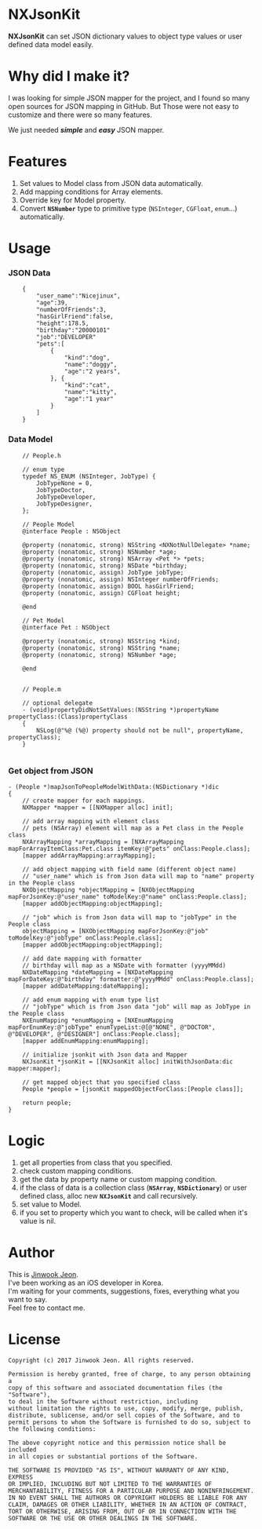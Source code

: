 # NXJsonKit

**NXJsonKit** can set JSON dictionary values to object type values or user defined data model easily.  



# Why did I make it?

I was looking for simple JSON mapper for the project, and I found so many open sources for JSON mapping in GitHub. But Those were not easy to customize and there were so many features.  

We just needed ***simple*** and ***easy*** JSON mapper.  



# Features

1. Set values to Model class from JSON data automatically.
2. Add mapping conditions for Array elements.
3. Override key for Model property.
4. Convert **`NSNumber`** type to primitive type (`NSInteger`, `CGFloat`, `enum`...) automatically.  


# Usage

### JSON Data

```objc
    {
        "user_name":"Nicejinux",
        "age":39,
        "numberOfFriends":3,
        "hasGirlFriend":false,
        "height":178.5,
        "birthday":"20000101"
        "job":"DEVELOPER"
        "pets":[
            {
                "kind":"dog",
                "name":"doggy",
                "age":"2 years",
            }, {
                "kind":"cat",
                "name":"kitty",
                "age":"1 year"
            }
        ]
    }
```



### Data Model

```objc
    // People.h
    
    // enum type
    typedef NS_ENUM (NSInteger, JobType) {
        JobTypeNone = 0,
        JobTypeDoctor,
        JobTypeDeveloper,
        JobTypeDesigner,
    };
    
    // People Model
    @interface People : NSObject
    
    @property (nonatomic, strong) NSString <NXNotNullDelegate> *name;
    @property (nonatomic, strong) NSNumber *age;
    @property (nonatomic, strong) NSArray <Pet *> *pets;
    @property (nonatomic, strong) NSDate *birthday;
    @property (nonatomic, assign) JobType jobType;
    @property (nonatomic, assign) NSInteger numberOfFriends;
    @property (nonatomic, assign) BOOL hasGirlFriend;
    @property (nonatomic, assign) CGFloat height;
    
    @end

    // Pet Model
    @interface Pet : NSObject
    
    @property (nonatomic, strong) NSString *kind;
    @property (nonatomic, strong) NSString *name;
    @property (nonatomic, strong) NSNumber *age;
    
    @end
    
    
    // People.m
    
    // optional delegate
    - (void)propertyDidNotSetValues:(NSString *)propertyName propertyClass:(Class)propertyClass
    {
        NSLog(@"%@ (%@) property should not be null", propertyName, propertyClass);
    }


```



### Get object from JSON

```objc
- (People *)mapJsonToPeopleModelWithData:(NSDictionary *)dic 
{	
	// create mapper for each mappings.
	NXMapper *mapper = [[NXMapper alloc] init];
	
	// add array mapping with element class
	// pets (NSArray) element will map as a Pet class in the People class
	NXArrayMapping *arrayMapping = [NXArrayMapping mapForArrayItemClass:Pet.class itemKey:@"pets" onClass:People.class];
	[mapper addArrayMapping:arrayMapping];
	
	// add object mapping with field name (different object name)
	// "user_name" which is from Json data will map to "name" property in the People class 
	NXObjectMapping *objectMapping = [NXObjectMapping mapForJsonKey:@"user_name" toModelKey:@"name" onClass:People.class];
	[mapper addObjectMapping:objectMapping];

	// "job" which is from Json data will map to "jobType" in the People class
	objectMapping = [NXObjectMapping mapForJsonKey:@"job" toModelKey:@"jobType" onClass:People.class];
	[mapper addObjectMapping:objectMapping];

	// add date mapping with formatter
	// birthday will map as a NSDate with formatter (yyyyMMdd)
	NXDateMapping *dateMapping = [NXDateMapping mapForDateKey:@"birthday" formatter:@"yyyyMMdd" onClass:People.class];
	[mapper addDateMapping:dateMapping];
        
	// add enum mapping with enum type list
	// "jobType" which is from Json data "job" will map as JobType in the People class
	NXEnumMapping *enumMapping = [NXEnumMapping mapForEnumKey:@"jobType" enumTypeList:@[@"NONE", @"DOCTOR", @"DEVELOPER", @"DESIGNER"] onClass:People.class];
	[mapper addEnumMapping:enumMapping];

	// initialize jsonkit with Json data and Mapper
	NXJsonKit *jsonKit = [[NXJsonKit alloc] initWithJsonData:dic mapper:mapper];

	// get mapped object that you specified class
	People *people = [jsonKit mappedObjectForClass:[People class]];
	
	return people;
}
```

# Logic

1. get all properties from class that you specified.
2. check custom mapping conditions.
3. get the data by property name or custom mapping condition.
4. if the class of data is a collection class (**`NSArray`**, **`NSDictionary`**) or user defined class, alloc new **`NXJsonKit`** and call recursively.
5. set value to Model.
6. if you set <NXNotNullDelegate> to property which you want to check, <NXNotNullDelegate> will be called when it's value is nil.


# Author

This is [Jinwook Jeon](http://Nicejinux.NET).  
I've been working as an iOS developer in Korea.   
I'm waiting for your comments, suggestions, fixes, everything what you want to say.  
Feel free to contact me.    



# License

	Copyright (c) 2017 Jinwook Jeon. All rights reserved.

	Permission is hereby granted, free of charge, to any person obtaining a
	copy of this software and associated documentation files (the "Software"),
	to deal in the Software without restriction, including
	without limitation the rights to use, copy, modify, merge, publish,
	distribute, sublicense, and/or sell copies of the Software, and to
	permit persons to whom the Software is furnished to do so, subject to
	the following conditions:
	
	The above copyright notice and this permission notice shall be included
	in all copies or substantial portions of the Software.
	
	THE SOFTWARE IS PROVIDED "AS IS", WITHOUT WARRANTY OF ANY KIND, EXPRESS
	OR IMPLIED, INCLUDING BUT NOT LIMITED TO THE WARRANTIES OF
	MERCHANTABILITY, FITNESS FOR A PARTICULAR PURPOSE AND NONINFRINGEMENT.
	IN NO EVENT SHALL THE AUTHORS OR COPYRIGHT HOLDERS BE LIABLE FOR ANY
	CLAIM, DAMAGES OR OTHER LIABILITY, WHETHER IN AN ACTION OF CONTRACT,
	TORT OR OTHERWISE, ARISING FROM, OUT OF OR IN CONNECTION WITH THE
	SOFTWARE OR THE USE OR OTHER DEALINGS IN THE SOFTWARE.
